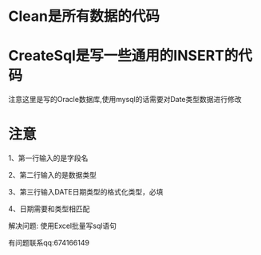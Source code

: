 # Clean是所有数据的代码

# CreateSql是写一些通用的INSERT的代码 

注意这里是写的Oracle数据库,使用mysql的话需要对Date类型数据进行修改

# 注意

1、第一行输入的是字段名            

2、第二行输入的是数据类型            

3、第三行输入DATE日期类型的格式化类型，必填            

4、日期需要和类型相匹配





解决问题: 使用Excel批量写sql语句 

有问题联系qq:674166149